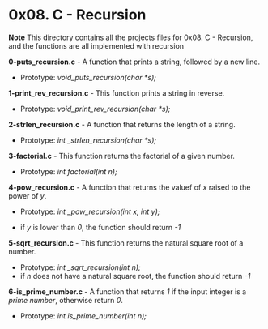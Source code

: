 # 0x08. C - Recursion

**Note**
This directory contains all the projects files for 0x08. C - Recursion, and the functions are all implemented with recursion

**0-puts_recursion.c** - A function that prints a string, followed by a new line.

* Prototype: *void\_puts\_recursion(char \*s);*

**1-print_rev_recursion.c** - This function prints a string in reverse.

* Prototype: *void\_print\_rev\_recursion(char \*s);*

**2-strlen_recursion.c** - A function that returns the length of a string.

* Prototype: *int \_strlen\_recursion(char \*s);*

**3-factorial.c** - This function returns the factorial of a given number.

* Prototype: *int factorial(int n);*

**4-pow_recursion.c** - A function that returns the valuef of *x* raised to the power of *y*.

* Prototype: *int \_pow\_recursion(int x, int y);*

* if *y* is lower than *0*, the function should return *-1*

**5-sqrt_recursion.c** - This function returns the natural square root of a number.

* Prototype: *int \_sqrt\_recursion(int n);*
* if *n* does not have a natural square root, the function should return *-1*

**6-is_prime_number.c** - A function that returns *1* if the input integer is a *prime number*, otherwise return *0*.

* Prototype: *int is\_prime\_number(int n);*
